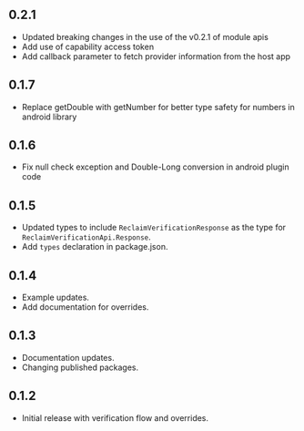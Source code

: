 ## 0.2.1

- Updated breaking changes in the use of the v0.2.1 of module apis
- Add use of capability access token
- Add callback parameter to fetch provider information from the host app

## 0.1.7

- Replace getDouble with getNumber for better type safety for numbers in android library

## 0.1.6

- Fix null check exception and Double-Long conversion in android plugin code

## 0.1.5

- Updated types to include `ReclaimVerificationResponse` as the type for `ReclaimVerificationApi.Response`.
- Add `types` declaration in package.json.

## 0.1.4

- Example updates.
- Add documentation for overrides.

## 0.1.3

- Documentation updates.
- Changing published packages.

## 0.1.2

- Initial release with verification flow and overrides.
